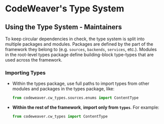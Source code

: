 <!--
SPDX-FileCopyrightText: 2025 Knitli Inc.
SPDX-FileContributor: Adam Poulemanos <adam@knit.li>

SPDX-License-Identifier: MIT OR Apache-2.0
-->

# CodeWeaver's Type System

## Using the Type System - Maintainers

To keep circular dependencies in check, the type system is split into multiple packages and modules. Packages are defined by the part of the framework they belong to (e.g. `sources`, `backends`, `services`, etc.). Modules in the root-level types package define building-block type-types that are used across the framework.

### Importing Types

- Within the types package, use full paths to import types from other modules and packages in the types package, like:
    ```python
    from codeweaver.cw_types.sources.enums import ContentType
    ```
- **Within the rest of the framework**, **import only from `types`**. For example:
    ```python
    from codeweaver.cw_types import ContentType
    ```
